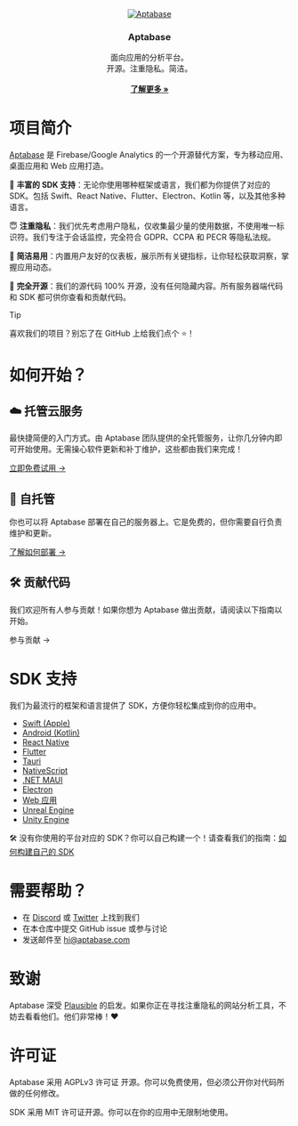 <div align="center">
  <a href="https://github.com/aptabase/aptabase">
    <img src="https://aptabase.com/og.png" alt="Aptabase"/>
  </a>

  <h3 align="center">Aptabase</h3>

  <p align="center">
    面向应用的分析平台。
    <br />
    开源。注重隐私。简洁。
    <br />
    <br />
    <a href="https://aptabase.com"><strong>了解更多 »</strong></a>
  </p>
</div>

# 项目简介

[Aptabase](https://aptabase.com) 是 Firebase/Google Analytics 的一个开源替代方案，专为移动应用、桌面应用和 Web 应用打造。

📱 **丰富的 SDK 支持**：无论你使用哪种框架或语言，我们都为你提供了对应的 SDK。包括 Swift、React Native、Flutter、Electron、Kotlin 等，以及其他多种语言。

😇 **注重隐私**：我们优先考虑用户隐私，仅收集最少量的使用数据，不使用唯一标识符。我们专注于会话监控，完全符合 GDPR、CCPA 和 PECR 等隐私法规。

🚀 **简洁易用**：内置用户友好的仪表板，展示所有关键指标，让你轻松获取洞察，掌握应用动态。

💯 **完全开源**：我们的源代码 100% 开源，没有任何隐藏内容。所有服务器端代码和 SDK 都可供你查看和贡献代码。

> [!TIP]
> 喜欢我们的项目？别忘了在 GitHub 上给我们点个 ⭐️！

# 如何开始？

## ☁️ 托管云服务

最快捷简便的入门方式。由 Aptabase 团队提供的全托管服务，让你几分钟内即可开始使用。无需操心软件更新和补丁维护，这些都由我们来完成！

[立即免费试用 →](https://aptabase.com)

## 🏢 自托管

你也可以将 Aptabase 部署在自己的服务器上。它是免费的，但你需要自行负责维护和更新。

[了解如何部署 →](https://github.com/aptabase/self-hosting)

## 🛠️ 贡献代码

我们欢迎所有人参与贡献！如果你想为 Aptabase 做出贡献，请阅读以下指南以开始。

参与贡献 →

# SDK 支持

我们为最流行的框架和语言提供了 SDK，方便你轻松集成到你的应用中。

- [Swift (Apple)](https://github.com/aptabase/aptabase-swift)
- [Android (Kotlin)](https://github.com/aptabase/aptabase-kotlin)
- [React Native](https://github.com/aptabase/aptabase-react-native)
- [Flutter](https://github.com/aptabase/aptabase_flutter)
- [Tauri](https://github.com/aptabase/tauri-plugin-aptabase)
- [NativeScript](https://github.com/nstudio/nativescript-plugins/tree/main/packages/nativescript-aptabase)
- [.NET MAUI](https://github.com/aptabase/aptabase-maui)
- [Electron](https://github.com/aptabase/aptabase-electron)
- [Web 应用](https://github.com/aptabase/aptabase-js)
- [Unreal Engine](https://github.com/aptabase/aptabase-unreal)
- [Unity Engine](https://github.com/aptabase/aptabase-unity)

🛠️ 没有你使用的平台对应的 SDK？你可以自己构建一个！请查看我们的指南：[如何构建自己的 SDK](https://github.com/aptabase/aptabase/wiki/How-to-build-your-own-SDK)

# 需要帮助？

- 在 [Discord](https://discord.gg/d9d97unCUk) 或 [Twitter](https://twitter.com/aptabase) 上找到我们
- 在本仓库中提交 GitHub issue 或参与讨论
- 发送邮件至 [hi@aptabase.com](mailto:hi@aptabase.com)

# 致谢

Aptabase 深受 [Plausible](https://github.com/plausible/analytics) 的启发。如果你正在寻找注重隐私的网站分析工具，不妨去看看他们。他们非常棒！❤️

# 许可证

Aptabase 采用 AGPLv3 许可证 开源。你可以免费使用，但必须公开你对代码所做的任何修改。

SDK 采用 MIT 许可证开源。你可以在你的应用中无限制地使用。